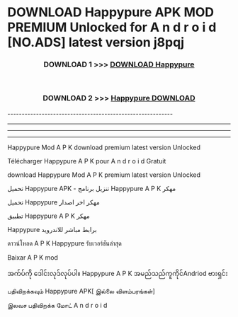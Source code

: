 # DOWNLOAD Happypure  APK MOD PREMIUM Unlocked for A n d r o i d [NO.ADS] latest version j8pqj 



<div align="center">

<h3>DOWNLOAD 1 >>> <a href="https://getmod2.web.app/?judul=Happypure ">DOWNLOAD Happypure </a></h3><br>

<h3>DOWNLOAD 2 >>> <a href="https://getmod2.web.app/?judul=Happypure ">Happypure  DOWNLOAD </a></h3>

</div>
----------------------------------------------------------

----------------------------------------------------------

----------------------------------------------------------

----------------------------------------------------------

Happypure  Mod A P K download premium latest version Unlocked

Télécharger Happypure  A P K pour A n d r o i d Gratuit

download Happypure  Mod A P K premium latest version Unlocked

تحميل Happypure  APK - تنزيل برنامج Happypure  A P K مهكر

تحميل Happypure  مهكر اخر اصدار

تطبيق Happypure  A P K مهكر

Happypure  برابط مباشر للاندرويد

ดาวน์โหลด A P K Happypure  รับเวอร์ชันล่าสุด

Baixar A P K mod

အက်ပ်ကို ဒေါင်းလုဒ်လုပ်ပါ။ Happypure  A P K အမည်သည်ကူကိုင်Andriod ဗားရှင်း

பதிவிறக்கவும் Happypure  APK[ இல்லை விளம்பரங்கள்] 
 
இலவச பதிவிறக்க மோட் A n d r o i d



